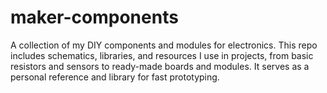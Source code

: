 # maker-components
A collection of my DIY components and modules for electronics. This repo includes schematics, libraries, and resources I use in projects, from basic resistors and sensors to ready-made boards and modules. It serves as a personal reference and library for fast prototyping.
